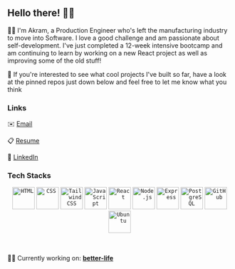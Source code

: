 ## Hello there! 👋🏻

👨🏻 I'm Akram, a Production Engineer who's left the manufacturing industry to move into Software. I love a good challenge and am passionate about self-development. I've just completed a 12-week intensive bootcamp and am continuing to learn by working on a new React project as well as improving some of the old stuff!

📌 If you're interested to see what cool projects I've built so far, have a look at the pinned repos just down below and feel free to let me know what you think 

### Links
✉️ [Email](AkramKMansour@gmail.com)

📋 [Resume](https://drive.google.com/file/d/1TpmjH7kE261_3Y83HJ1S9V-8waVYbHoi/view?usp=sharing)

🔗 [LinkedIn](https://www.linkedin.com/in/akramkmansour/)

### Tech Stacks
<div align="center">
	<code><img height="50" src="https://user-images.githubusercontent.com/25181517/192158954-f88b5814-d510-4564-b285-dff7d6400dad.png" alt="HTML" title="HTML" /></code>
	<code><img height="50" src="https://user-images.githubusercontent.com/25181517/183898674-75a4a1b1-f960-4ea9-abcb-637170a00a75.png" alt="CSS" title="CSS" /></code>
	<code><img height="50" src="https://user-images.githubusercontent.com/25181517/202896760-337261ed-ee92-4979-84c4-d4b829c7355d.png" alt="Tailwind CSS" title="Tailwind CSS"/></code>
	<code><img height="50" src="https://user-images.githubusercontent.com/25181517/117447155-6a868a00-af3d-11eb-9cfe-245df15c9f3f.png" alt="JavaScript" title="JavaScript" /></code>
	<code><img height="50" src="https://user-images.githubusercontent.com/25181517/183897015-94a058a6-b86e-4e42-a37f-bf92061753e5.png" alt="React" title="React" /></code>
	<code><img height="50" src="https://user-images.githubusercontent.com/25181517/183568594-85e280a7-0d7e-4d1a-9028-c8c2209e073c.png" alt="Node.js" title="Node.js" /></code>
	<code><img height="50" src="https://user-images.githubusercontent.com/25181517/183859966-a3462d8d-1bc7-4880-b353-e2cbed900ed6.png" alt="Express" title="Express" /></code>
	<code><img height="50" src="https://user-images.githubusercontent.com/25181517/117208740-bfb78400-adf5-11eb-97bb-09072b6bedfc.png" alt="PostgreSQL" title="PostgreSQL" /></code>
	<code><img height="50" src="https://cdn-icons-png.flaticon.com/512/25/25231.png" alt="GitHub" title="GitHub" /></code>
	<code><img height="50" src="https://user-images.githubusercontent.com/25181517/186884153-99edc188-e4aa-4c84-91b0-e2df260ebc33.png" alt="Ubuntu" title="Ubuntu" /></code>
</div>
<br></br>

👨‍💻 Currently working on: <b>[better-life](https://github.com/Akman13/better-life-app)</b>
